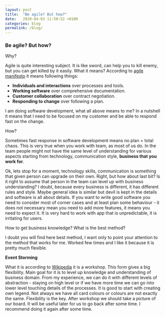 ```yaml
---
layout: post
title:  "Be agile? But how?"
date:   2020-04-03 11:50:52 +0100
categories: blog
permalink: /blog/
---
```

### Be agile? But how? 

Why?

Agile is quite interesting subject. It is like sword, can help you to kill enemy, 
but you can get killed by it easily.
What it means?
According to [agile manifesto](https://agilemanifesto.org/) it means following things:
* **Individuals and interactions** over processes and tools.
* **Working software** over comprehensive documentation.
* **Customer collaboration** over contract negotiation.
* **Responding to change** over following a plan.

I am doing software development, what all above means to me? 
In a nutshell it means that I need to be focused on my customer and be able to respond fast on the change.

How?

Sometimes fast response in software development means no plan = total chaos. This is very true when you work
with team, as most of us do. In the team people might not have the same level of understanding for various aspects
starting from technology, communication style, **business that you work for**.

Ok, lets stop for a moment, technology skills, communication is something that given person can upgrade on their own.
Right, but how about last bit? Is it right to assume that person in the team can level up with business 
understanding? I doubt, because every business is different, it has different rules and style. 
Maybe general idea is similar but devil is kept in the details and software is all about details. 
If you want to write good software you need to consider most of corner cases and at least plan some 
behaviour - it does not necessary mean you need to add more features, it means you need to expect it.
It is very hard to work with app that is unpredictable, it is irritating for users.

How to get business knowledge? What is the best method? 

I doubt you will find here best method, I want only to point your attention to the method that works for me.
Worked few times and I like it because it is pretty much flexible. 

**Event Storming**

What it is according to [Wikipedia](https://en.wikipedia.org/wiki/Event_storming) it is a workshop.
This form gives a big flexibility. Main goal for it is to level up knowledge and understanding of business domain.
From my experience, we can do it with different levels of abstraction - staying on high level or if we have more time
we can go into lower level touching details of the processes. It is good to start with creating own legend. 
Not always we have all card colours or colours are not exactly the same. Flexibility is the key.
After workshop we should take a picture of our board. It will be useful later for us to go back after some time.
I recommend doing it again after some time. 